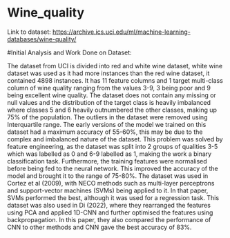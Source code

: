 # Wine_quality

Link to dataset: https://archive.ics.uci.edu/ml/machine-learning-databases/wine-quality/

#Initial Analysis and Work Done on Dataset:

The dataset from UCI is divided into red and white wine dataset, white wine dataset was used as it had more instances than the
red wine dataset, it contained 4898 instances. It has 11 feature columns and 1 target multi-class column of wine quality ranging
from the values 3-9, 3 being poor and 9 being excellent wine quality. The dataset does not contain any missing or null values and
the distribution of the target class is heavily imbalanced where classes 5 and 6 heavily outnumbered the other classes, making up
75% of the population. The outliers in the dataset were removed using Interquartile range. The early versions of the model we
trained on this dataset had a maximum accuracy of 55-60%, this may be due to the complex and imbalanced nature of the dataset.
This problem was solved by feature engineering, as the dataset was split into 2 groups of qualities 3-5 which was labelled as 0
and 6-9 labelled as 1, making the work a binary classification task. Furthermore, the training features were normalised before
being fed to the neural network. This improved the accuracy of the model and brought it to the range of 75-80%. The dataset was
used in Cortez et al (2009), with NECO methods such as multi-layer perceptrons and support-vector machines (SVMs) being
applied to it. In that paper, SVMs performed the best, although it was used for a regression task. This dataset was also used in Di
(2022), where they rearranged the features using PCA and applied 1D-CNN and further optimised the features using
backpropagation. In this paper, they also compared the performance of CNN to other methods and CNN gave the best accuracy of
83%.
